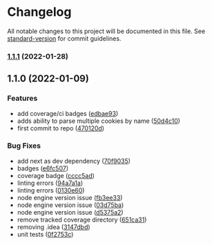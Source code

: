 # Changelog

All notable changes to this project will be documented in this file. See [standard-version](https://github.com/conventional-changelog/standard-version) for commit guidelines.

### [1.1.1](https://github.com/platypusrex/next-universal-cookies/compare/@release/1.1.0...@release/1.1.1) (2022-01-28)

## 1.1.0 (2022-01-09)


### Features

* add coverage/ci badges ([edbae93](https://github.com/platypusrex/next-universal-cookies/commit/edbae93b75bd929f2d92898c74b740673116021b))
* adds ability to parse multiple cookies by name ([50d4c10](https://github.com/platypusrex/next-universal-cookies/commit/50d4c109906043f991c5c9874bb26c87787fc91c))
* first commit to repo ([470120d](https://github.com/platypusrex/next-universal-cookies/commit/470120d3362b9e323464d2ff36dd930ca705f3cc))


### Bug Fixes

* add next as dev dependency ([70f9035](https://github.com/platypusrex/next-universal-cookies/commit/70f9035fa9b1d5a5a87f0c0249a33c93321713d4))
* badges ([e6fc507](https://github.com/platypusrex/next-universal-cookies/commit/e6fc507817e75843b536fcd1393b960c8b826e7f))
* coverage badge ([cccc5ad](https://github.com/platypusrex/next-universal-cookies/commit/cccc5adeafc4bed58d5a0f29034fbec40e694136))
* linting errors ([94a7a1a](https://github.com/platypusrex/next-universal-cookies/commit/94a7a1a4cd7efd7e1c1cc791bb4cc1f31037812e))
* linting errors ([0130e60](https://github.com/platypusrex/next-universal-cookies/commit/0130e60d17040a57e32a5ad6ca363d6e2da1ae18))
* node engine version issue ([fb3ee33](https://github.com/platypusrex/next-universal-cookies/commit/fb3ee33ffb4b3b36210c1802490352f69dd322a2))
* node engine version issue ([03d75ba](https://github.com/platypusrex/next-universal-cookies/commit/03d75baddabb897cf4377de51157d47be447de18))
* node engine version issue ([d5375a2](https://github.com/platypusrex/next-universal-cookies/commit/d5375a2f850b559d8bc30fefe344da49a79cccba))
* remove tracked coverage directory ([651ca31](https://github.com/platypusrex/next-universal-cookies/commit/651ca31843f775b925996394dde206b932b0a4a1))
* removing .idea ([3147dbd](https://github.com/platypusrex/next-universal-cookies/commit/3147dbd4fb13d83a75467cc61b9661d1f9c735e1))
* unit tests ([0f2753c](https://github.com/platypusrex/next-universal-cookies/commit/0f2753cdc5053c71309952740e6c39c2db52c5da))
